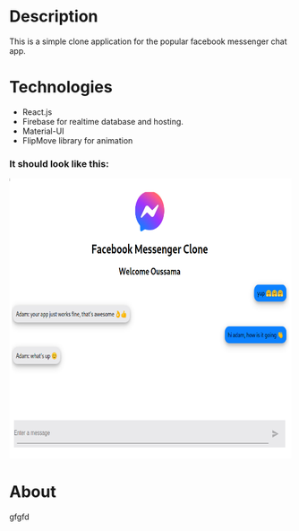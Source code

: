 # Description
This is a simple clone application for the popular facebook messenger chat app.

# Technologies
  -  React.js
  -  Firebase for realtime database and hosting.
  -  Material-UI
  -  FlipMove library for animation

### It should look like this: 

<img src="facebook-messenger-image.png" width="700" height="500">

# About 
gfgfd
